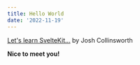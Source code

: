 ```yaml
---
title: Hello World
date: '2022-11-19'
---
```


[Let's learn SvelteKit...](https://joshcollinsworth.com/blog/build-static-sveltekit-markdown-blog) by Josh Collinsworth

**Nice to meet you!**
